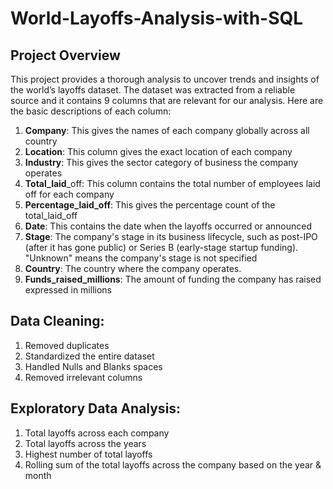 # World-Layoffs-Analysis-with-SQL

## Project Overview
This project provides a thorough analysis to uncover trends and insights of the world’s layoffs dataset.
The dataset was extracted from a reliable source and it contains 9 columns that are relevant for our analysis. Here are the basic descriptions of each column:
  1.	**Company**:  This gives the names of each company globally across all country 
  2.	**Location**: This column gives the exact location of each company 
  3.	**Industry**: This gives the sector category of business the company operates 
  4.	**Total_laid**_off: This column contains the total number of employees laid off for each company 
  5.	**Percentage_laid_off**: This gives the percentage count of the total_laid_off 
  6.	**Date**: This contains the date when the layoffs occurred or announced 
  7.	**Stage**: The company's stage in its business lifecycle, such as post-IPO (after it has gone public) or Series B (early-stage startup funding). "Unknown" means the company's stage is not specified
  8.	**Country**: The country where the company operates.
  9.	**Funds_raised_millions**: The amount of funding the company has raised expressed in millions
## Data Cleaning:
  1.	Removed duplicates
  2.	Standardized the entire dataset
  3.	Handled Nulls and Blanks spaces
  4.	Removed irrelevant columns
## Exploratory Data Analysis:
  1.	Total layoffs across each company 
  2.	Total layoffs across the years
  3.	Highest number of total layoffs 
  4.	Rolling sum of the total layoffs across the company based on the year & month

